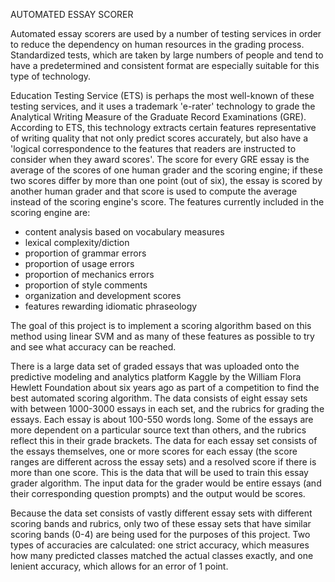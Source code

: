 AUTOMATED ESSAY SCORER

Automated essay scorers are used by a number of testing services in order to reduce the dependency on human resources in the grading process. Standardized tests, which are taken by large numbers of people and tend to have a predetermined and consistent format are especially suitable for this type of technology.

Education Testing Service (ETS) is perhaps the most well-known of these testing services, and it uses a trademark 'e-rater' technology to grade the Analytical Writing Measure of the Graduate Record Examinations (GRE). According to ETS, this technology extracts certain features representative of writing quality that not only predict scores accurately, but also have a 'logical correspondence to the features that readers are instructed to consider when they award scores'. The score for every GRE essay is the average of the scores of one human grader and the scoring engine; if these two scores differ by more than one point (out of six), the essay is scored by another human grader and that score is used to compute the average instead of the scoring engine's score. The features currently included in the scoring engine are:

- content analysis based on vocabulary measures
- lexical complexity/diction
- proportion of grammar errors
- proportion of usage errors
- proportion of mechanics errors
- proportion of style comments
- organization and development scores
- features rewarding idiomatic phraseology

The goal of this project is to implement a scoring algorithm based on this method using linear SVM and as many of these features as possible to try and see what accuracy can be reached.

There is a large data set of graded essays that was uploaded onto the predictive modeling and analytics platform Kaggle by the William Flora Hewlett Foundation about six years ago as part of a competition to find the best automated scoring algorithm. The data consists of eight essay sets with between 1000-3000 essays in each set, and the rubrics for grading the essays. Each essay is about 100-550 words long. Some of the essays are more dependent on a particular source text than others, and the rubrics reflect this in their grade brackets. The data for each essay set consists of the essays themselves, one or more scores for each essay (the score ranges are different across the essay sets) and a resolved score if there is more than one score. This is the data that will be used to train this essay grader algorithm. The input data for the grader would be entire essays (and their corresponding question prompts) and the output would be scores.

Because the data set consists of vastly different essay sets with different scoring bands and rubrics, only two of these essay sets that have similar scoring bands (0-4) are being used for the purposes of this project. Two types of accuracies are calculated: one strict accuracy, which measures how many predicted classes matched the actual classes exactly, and one lenient accuracy, which allows for an error of 1 point.
